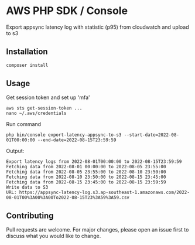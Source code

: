 # AWS PHP SDK / Console

Export appsync latency log with statistic (p95) from cloudwatch and upload to s3

## Installation

```bash
composer install
```

## Usage

Get session token and set up 'mfa'

```
aws sts get-session-token ...
nano ~/.aws/credentials
```

Run command

```
php bin/console export-latency-appsync-to-s3 --start-date=2022-08-01T00:00:00 --end-date=2022-08-15T23:59:59
```

Output:

```
Export latency logs from 2022-08-01T00:00:00 to 2022-08-15T23:59:59
Fetching data from 2022-08-01 00:00:00 to 2022-08-05 23:55:00
Fetching data from 2022-08-05 23:55:00 to 2022-08-10 23:50:00
Fetching data from 2022-08-10 23:50:00 to 2022-08-15 23:45:00
Fetching data from 2022-08-15 23:45:00 to 2022-08-15 23:59:59
Write data to S3
URL: https://appsync-latency-log.s3.ap-southeast-1.amazonaws.com/2022-08-01T00%3A00%3A00To2022-08-15T23%3A59%3A59.csv
```

## Contributing

Pull requests are welcome. For major changes, please open an issue first to discuss what you would like to change.
